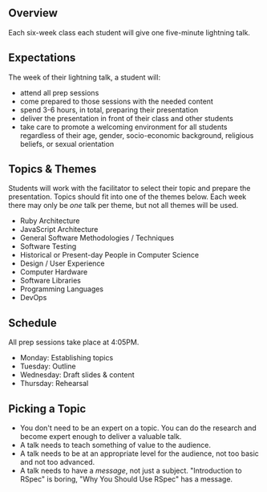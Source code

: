## Overview

Each six-week class each student will give one five-minute lightning talk.

## Expectations

The week of their lightning talk, a student will:

* attend all prep sessions
* come prepared to those sessions with the needed content
* spend 3-6 hours, in total, preparing their presentation
* deliver the presentation in front of their class and other students
* take care to promote a welcoming environment for all students regardless
of their age, gender, socio-economic background, religious beliefs, or sexual
orientation

## Topics & Themes

Students will work with the facilitator to select their topic and prepare the
presentation. Topics should fit into one of the themes below. Each week there
may only be *one* talk per theme, but not all themes will be used.

* Ruby Architecture
* JavaScript Architecture
* General Software Methodologies / Techniques
* Software Testing
* Historical or Present-day People in Computer Science
* Design / User Experience
* Computer Hardware
* Software Libraries
* Programming Languages
* DevOps

## Schedule

All prep sessions take place at 4:05PM.

* Monday: Establishing topics
* Tuesday: Outline
* Wednesday: Draft slides & content
* Thursday: Rehearsal

## Picking a Topic

* You don't need to be an expert on a topic. You can do the research and become
expert enough to deliver a valuable talk.
* A talk needs to teach something of value to the audience.
* A talk needs to be at an appropriate level for the audience, not too basic
and not too advanced.
* A talk needs to have a *message*, not just a subject. "Introduction to RSpec"
is boring, "Why You Should Use RSpec" has a message.

